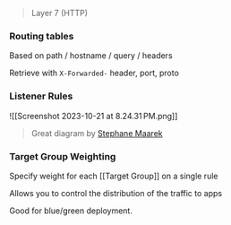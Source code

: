 
> Layer 7 (HTTP)

### Routing tables

Based on path / hostname / query / headers

Retrieve with `X-Forwarded-` header, port, proto

### Listener Rules

![[Screenshot 2023-10-21 at 8.24.31 PM.png]]

> Great diagram by [Stephane Maarek](https://www.udemy.com/course/ultimate-aws-certified-sysops-administrator-associate/)

### Target Group Weighting

Specify weight for each [[Target Group]] on a single rule

Allows you to control the distribution of the traffic to apps

Good for blue/green deployment.